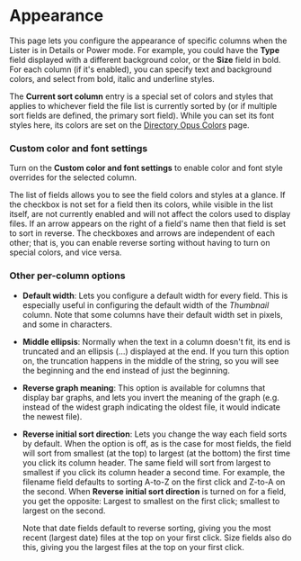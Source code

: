 # Appearance

This page lets you configure the appearance of specific columns when the Lister is in Details or Power mode. For example, you could have the **Type** field displayed with a different background color, or the **Size** field in bold. For each column (if it's enabled), you can specify text and background colors, and select from bold, italic and underline styles.

The **Current sort column** entry is a special set of colors and styles that applies to whichever field the file list is currently sorted by (or if multiple sort fields are defined, the primary sort field). While you can set its font styles here, its colors are set on the [Directory Opus Colors](../colors_and_fonts/directory_opus_colors.md) page.

### Custom color and font settings

Turn on the **Custom color and font settings** to enable color and font style overrides for the selected column.

The list of fields allows you to see the field colors and styles at a glance. If the checkbox is not set for a field then its colors, while visible in the list itself, are not currently enabled and will not affect the colors used to display files. If an arrow appears on the right of a field's name then that field is set to sort in reverse. The checkboxes and arrows are independent of each other; that is, you can enable reverse sorting without having to turn on special colors, and vice versa.

### Other per-column options

- **Default width**: Lets you configure a default width for every field. This is especially useful in configuring the default width of the *Thumbnail* column. Note that some columns have their default width set in pixels, and some in characters.
- **Middle ellipsis**: Normally when the text in a column doesn't fit, its end is truncated and an ellipsis (...) displayed at the end. If you turn this option on, the truncation happens in the middle of the string, so you will see the beginning and the end instead of just the beginning.
- **Reverse graph meaning**: This option is available for columns that display bar graphs, and lets you invert the meaning of the graph (e.g. instead of the widest graph indicating the oldest file, it would indicate the newest file).
- **Reverse initial sort direction**: Lets you change the way each field sorts by default. When the option is off, as is the case for most fields, the field will sort from smallest (at the top) to largest (at the bottom) the first time you click its column header. The same field will sort from largest to smallest if you click its column header a second time. For example, the filename field defaults to sorting A-to-Z on the first click and Z-to-A on the second.
  When **Reverse initial sort direction** is turned on for a field, you get the opposite: Largest to smallest on the first click; smallest to largest on the second.

  Note that date fields default to reverse sorting, giving you the most recent (largest date) files at the top on your first click. Size fields also do this, giving you the largest files at the top on your first click.
